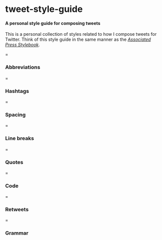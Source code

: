 tweet-style-guide
=================

#### A personal style guide for composing tweets

This is a personal collection of styles related to how I compose tweets for Twitter. Think of this style guide in the same manner as the [_Associated Press Stylebook_](http://en.wikipedia.org/wiki/AP_Stylebook).


=

### Abbreviations


=

### Hashtags


=

### Spacing


=

### Line breaks


=

### Quotes


=

### Code


=

### Retweets


=

### Grammar
